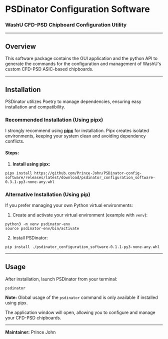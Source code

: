 # PSDinator Configuration Software

### WashU CFD-PSD Chipboard Configuration Utility

---

## Overview

This software package contains the GUI application and the python API to generate the commands for the configuration and management of WashU's custom CFD-PSD ASIC-based chipboards.

---

## Installation

PSDinator utilizes Poetry to manage dependencies, ensuring easy installation and compatibility.

### Recommended Installation (Using pipx)

I strongly recommend using **[pipx](https://pipx.pypa.io/stable/)** for installation. Pipx creates isolated environments, keeping your system clean and avoiding dependency conflicts.

#### Steps:

1. **Install using pipx:**

```shell
pipx install https://github.com/Prince-John/PSDinator-config-software/releases/latest/download/psdinator_configuration_software-0.3.1-py3-none-any.whl 
```

### Alternative Installation (Using pip)

If you prefer managing your own Python virtual environments:

1. Create and activate your virtual environment (example with `venv`):

```shell
python3 -m venv psdinator-env
source psdinator-env/bin/activate
```

2. Install PSDinator:

```shell
pip install ./psdinator_configuration_software-0.1.1-py3-none-any.whl
```

---

## Usage

After installation, launch PSDinator from your terminal:

```shell
psdinator
```

**Note:** Global usage of the `psdinator` command is only available if installed using pipx.

The application window will open, allowing you to configure and manage your CFD-PSD chipboards.

---

**Maintainer:** Prince John

